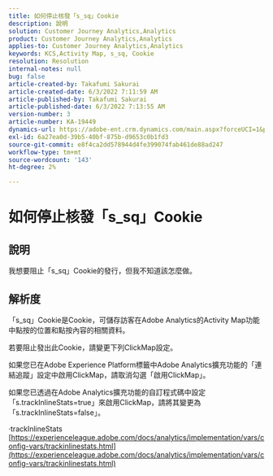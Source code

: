 ```yaml
---
title: 如何停止核發「s_sq」Cookie
description: 說明
solution: Customer Journey Analytics,Analytics
product: Customer Journey Analytics,Analytics
applies-to: Customer Journey Analytics,Analytics
keywords: KCS,Activity Map, s_sq, Cookie
resolution: Resolution
internal-notes: null
bug: false
article-created-by: Takafumi Sakurai
article-created-date: 6/3/2022 7:11:59 AM
article-published-by: Takafumi Sakurai
article-published-date: 6/3/2022 7:13:55 AM
version-number: 3
article-number: KA-19449
dynamics-url: https://adobe-ent.crm.dynamics.com/main.aspx?forceUCI=1&pagetype=entityrecord&etn=knowledgearticle&id=57f2b672-0ce3-ec11-bb3d-000d3a33d4a1
exl-id: 6a27ea0d-39b5-40bf-875b-d9653c0b1fd3
source-git-commit: e8f4ca2dd578944d4fe399074fab461de88ad247
workflow-type: tm+mt
source-wordcount: '143'
ht-degree: 2%

---
```


# 如何停止核發「s_sq」Cookie

## 說明

我想要阻止「s_sq」Cookie的發行，但我不知道該怎麼做。

## 解析度


「s_sq」Cookie是Cookie，可儲存訪客在Adobe Analytics的Activity Map功能中點按的位置和點按內容的相關資料。

若要阻止發出此Cookie，請變更下列ClickMap設定。

如果您已在Adobe Experience Platform標籤中Adobe Analytics擴充功能的「連結追蹤」設定中啟用ClickMap，請取消勾選「啟用ClickMap」。

如果您已透過在Adobe Analytics擴充功能的自訂程式碼中設定「s.trackInlineStats=true」來啟用ClickMap，請將其變更為「s.trackInlineStats=false」。

·trackInlineStats
[https://experienceleague.adobe.com/docs/analytics/implementation/vars/config-vars/trackinlinestats.html](https://experienceleague.adobe.com/docs/analytics/implementation/vars/config-vars/trackinlinestats.html)
